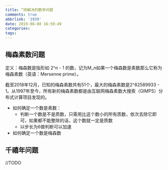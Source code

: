 ```yaml
---
title: “待解决的数学问题
comments: true
abbrlink: '1939'
date: 2019-08-08 16:59:49
categories:
tags:
---
```



## 梅森素数问题

定义：梅森数是指形如 2^n - 1 的数，记为M_n如果一个梅森数是素数那么它称为梅森素数（英语：Mersenne prime）。

截至2018年12月，已知的梅森素数共有51个，最大的梅森素数是2^82589933 - 1。从1997年至今，所有新的梅森素数都是由互联网梅森素数大搜索（GIMPS）分布式计算项目发现的。

- 如何确定一个数是素数：
  - 判断一个数是不是质数，只需用比这个数小的所有质数，依次去除它即可，如果都不能整除的话，这个数就一定是质数
  - 以步长为6做判断可以加速
- 如何确定一个数是梅森数



## 千禧年问题

//TODO
